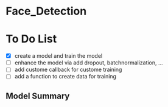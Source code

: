 # Face_Detection

# To Do List

- [x] create a model and train the model 
- [ ] enhance the model via add dropout, batchnormalization, ...
- [ ] add custome callback for custome training
- [ ] add a function to create data for training

## Model Summary
